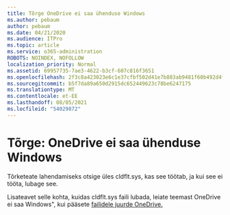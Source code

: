 ```yaml
---
title: Tõrge OneDrive ei saa ühenduse Windows
ms.author: pebaum
author: pebaum
ms.date: 04/21/2020
ms.audience: ITPro
ms.topic: article
ms.service: o365-administration
ROBOTS: NOINDEX, NOFOLLOW
localization_priority: Normal
ms.assetid: 69957735-7ae3-4622-b3cf-607c816f3651
ms.openlocfilehash: 2f3c8a423023e6c1e37cfbf502d41e7b883ab9481f60b492d4fc5f3bdc0b8619
ms.sourcegitcommit: b5f7da89a650d2915dc652449623c78be6247175
ms.translationtype: MT
ms.contentlocale: et-EE
ms.lasthandoff: 08/05/2021
ms.locfileid: "54029872"
---
```

# <a name="error-onedrive-cannot-connect-to-windows"></a>Tõrge: OneDrive ei saa ühenduse Windows

Tõrketeate lahendamiseks otsige üles cldflt.sys, kas see töötab, ja kui see ei tööta, lubage see. 
  
Lisateavet selle kohta, kuidas cldflt.sys faili lubada, leiate teemast OneDrive ei saa Windows", kui pääsete [failidele juurde OneDrive.](https://go.microsoft.com/fwlink/?Linkid=2031032)
  

